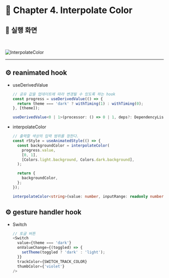 # **📌 Chapter 4. Interpolate Color**

## 📱 **실행 화면**

<br/>

![InterpolateColor](https://velog.velcdn.com/images/gusdh2/post/103b4288-71d1-4390-9898-61f6cd5610ff/image.gif)

---

## ⚙️ **reanimated hook**

- useDerivedValue

  ```js
  // 공유 값을 업데이트에 따라 변경될 수 있도록 하는 hook
  const progress = useDerivedValue(() => {
    return theme === 'dark' ? withTiming(1) : withTiming(0);
  }, [theme]);
  ```

  ```ts
  useDerivedValue<0 | 1>(processor: () => 0 | 1, deps?: DependencyList | undefined): Readonly<Animated.SharedValue<0 | 1>>
  ```

- interpolateColor

  ```js
  // 출력할 색상의 입력 범위를 정한다.
  const rStyle = useAnimatedStyle(() => {
    const backgroundColor = interpolateColor(
      progress.value,
      [0, 1],
      [Colors.light.background, Colors.dark.background],
    );

    return {
      backgroundColor,
    };
  });
  ```

  ```ts
  interpolateColor<string>(value: number, inputRange: readonly number[], outputRange: readonly string[], colorSpace?: "RGB" | "HSV" | undefined): string
  ```

## ⚙️ **gesture handler hook**

- Switch
  ```js
  // 토글 버튼
  <Switch
    value={theme === 'dark'}
    onValueChange={(toggled) => {
      setTheme(toggled ? 'dark' : 'light');
    }}
    trackColor={SWITCH_TRACK_COLOR}
    thumbColor={'violet'}
  />
  ```
